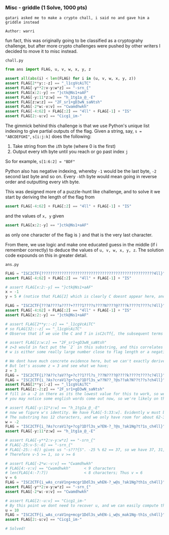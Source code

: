 ### Misc - griddle (1 Solve, 1000 pts)
```
gatari asked me to make a crypto chall, i said no and gave him a griddle instead

Author: warri
```

fun fact, this was originally going to be classified as a cryptograhy challenge, but after more crypto challenges were pushed by other writers I decided to move it to misc instead.

`chall.py`
```py
from ans import FLAG, u, v, w, x, y, z

assert all(abs(i) < len(FLAG) for i in (u, v, w, x, y, z))
assert FLAG[2**y::-z] == "_l1cgVcAiTC"
assert FLAG[-y**2:v-y:w*z] == "-srn_{"
assert FLAG[x:2:-y] == "}ctk@Ns1+aAF"
assert FLAG[-y:11*z:w] == "h_1tg1a_@_-E"
assert FLAG[z:w:z] == "2F_sr1+gD3wN_saNtsh"
assert FLAG[-2*w:-v:v] == "Cwamdhwkh"
assert FLAG[-4:62] + FLAG[:2] == "4ll" + FLAG[-1] + "IS"
assert FLAG[2:-u:v] == "Cicg1_im-"
```

The gimmick behind this challenge is that we use Python's unique list indexing to give partial outputs of the flag. Given a string, say, `s = "ABCDEFGHI"`, `s[i:j:k]` does the following:

1. Take string from the `i`th byte (where 0 is the first)
2. Output every `k`th byte until you reach or go past index `j`

So for example, `s[1:6:2] = "BDF"`

Python also has negative indexing, whereby `-1` would be the last byte, `-2` second last byte and so on. Every `-k`th byte would mean going in reverse order and outputting every `k`th byte.

This was designed more of a puzzle-hunt like challenge, and to solve it we start by deriving the length of the flag from 

```py
assert FLAG[-4:62] + FLAG[:2] == "4ll" + FLAG[-1] + "IS"
```

and the values of `x, y` given
```py
assert FLAG[x:2:-y] == "}ctk@Ns1+aAF"
```
as only one character of the flag is `}` and that is the very last character.

From there, we use logic and make one educated guess in the middle (if i remember correctly) to deduce the values of `u, v, w, x, y, z`. The solution code expounds on this in greater detail.

`ans.py`
```py
FLAG = "ISC2CTF{??????????????????????????????????????????????????4ll}"
assert FLAG[-4:62] + FLAG[:2] == "4ll" + FLAG[-1] + "IS"

# assert FLAG[x:2:-y] == "}ctk@Ns1+aAF"
x = -1
y = 5 # (notice that FLAG[2] which is clearly C doesnt appear here, and knowing the flag length there can only be so few options for y)

FLAG = "ISC2CTF{???A????a????+????1????s????N????@????k????t????c?4ll}"
assert FLAG[-4:62] + FLAG[:2] == "4ll" + FLAG[-1] + "IS"
assert FLAG[x:2:-y] == "}ctk@Ns1+aAF"

# assert FLAG[2**y::-z] == "_l1cgVcAiTC"
# so FLAG[32::-z] == "_l1cgVcAiTC"
# Observe that if we use the C and T in isC2cTf{, the subsequent terms line up nicely with what we have. This means z = 3. No concrete evidence so far though

# assert FLAG[z:w:z] == "2F_sr1+gD3wN_saNtsh"
# z=3 would in fact put the `2` in this substring, and this correlates with the `F` right after
# w is either some really large number close to flag length or a negative number

# We dont have much concrete evidence here, but we can't exactly derive anything else either.
# But let's assume z = 3 and see what we have;
z = 3
FLAG = "ISC2CTF{i??A??c?aV??g+?c??1??l?s_???N????@????k????t????c?4ll}" # FLAG[2**y::-z] == "_l1cgVcAiTC"
FLAG = "ISC2CTF{i_?As?craV1?g+?cg?1D?l3s_w??N??_?@s??ak?N??t??s?ch4ll}" # FLAG[z:w:z] == "2F_sr1+gD3wN_saNtsh". Note we dont need to care about w to fill in the substring
assert FLAG[2**y::-z] == "_l1cgVcAiTC"
assert FLAG[z:-2:z] == "2F_sr1+gD3wN_saNtsh" 
# fill in a -2 in there as its the lowest value for this to work, so we know w < -2 IF w isnt some high number like 59 or 60
# you may notice some english words come out now, so we're likely on the right track

# assert FLAG[-y:11*z:w] == "h_1tg1a_@_-E"
# now we figure w's identity. We have FLAG[-5:33:w]. Evidently w must be some negative number of small magnitude
# The substring has 12 characters, and we only have room for about 62-33-5=24 of them So w must be -2
w = -2
FLAG = "ISC2CTF{i_?As?craV1?g+?cg?1D?l3s_w?EN-?_?@s_?ak1Ng?t?1s_ch4ll}"
assert FLAG[-y:11*z:w] == "h_1tg1a_@_-E"

# assert FLAG[-y**2:v-y:w*z] == "-srn_{"
# FLAG[-25:v-5:-6] == "-srn_{"
# FLAG[-25::-6]) gives us "-s???{S". -25 % 62 == 37, so we have 37, 31, 25, 19, 13, 7, 1
# Therefore v-5 >= 1, so v >= 6

# assert FLAG[-2*w:-v:v] == "Cwamdhwkh"
# FLAG[4:-v:v] == "Cwamdhwkh"      < 9 characters
# len(FLAG[4:-7:7])                < 8 characters; Thus v = 6
v = 6
FLAG = "ISC2CTF{i_wAs_craV1ng+mcgr1Ddl3s_whEN-?_w@s_?ak1Ng?th1s_ch4ll}"
assert FLAG[-y**2:v-y:w*z] == "-srn_{"
assert FLAG[-2*w:-v:v] == "Cwamdhwkh"

# assert FLAG[2:-u:v] == "Cicg1_im-"
# By this point we dont need to recover u, and we can easily compute the flag knowing v=6
u = 10
FLAG = "ISC2CTF{i_wAs_craV1ng+mcgr1Ddl3s_whEN-i_w@s_mak1Ng-th1s_ch4ll}"
assert FLAG[2:-u:v] == "Cicg1_im-"

# Solved!
```